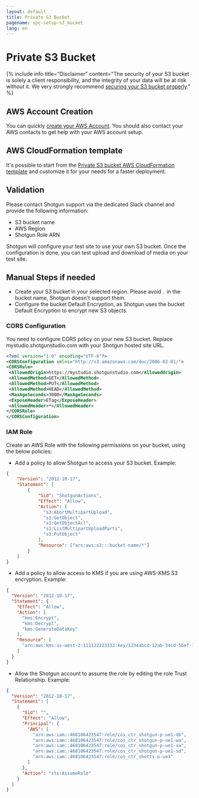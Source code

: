 ```yaml
---
layout: default
title: Private S3 Bucket
pagename: spc-setup-s3_bucket
lang: en
---
```


# Private S3 Bucket

{% include info title="Disclaimer" content="The security of your S3 bucket is solely a client responsibility, and the integrity of your data will be at risk without it. We very strongly recommend [securing your S3 bucket properly](https://aws.amazon.com/premiumsupport/knowledge-center/secure-s3-resources/)." %}

## AWS Account Creation

You can quickly [create your AWS Account](https://aws.amazon.com/premiumsupport/knowledge-center/create-and-activate-aws-account/).
You should also contact your AWS contacts to get help with your AWS account setup.

## AWS CloudFormation template

It's possible to start from the [Private S3 bucket AWS CloudFormation template](https://sg-shotgunsoftware.s3-us-west-2.amazonaws.com/tier1/cloudformation_templates/sg-private-s3-bucket.yml) and customize it for your needs for a faster deployment.

## Validation

Please contact Shotgun support via the dedicated Slack channel and provide the following information:
  * S3 bucket name
  * AWS Region
  * Shotgun Role ARN

Shotgun will configure your test site to use your own S3 bucket. 
Once the configuration is done, you can test upload and download of media on your test site.

## Manual Steps if needed

* Create your S3 bucket in your selected region. Please avoid `.` in the bucket name, Shotgun doesn't support them.
* Configure the bucket Default Encryption, as Shotgun uses the bucket Default Encryption to encrypt new S3 objects.

### CORS Configuration

You need to configure CORS policy on your new S3 bucket. Replace mystudio.shotgunstudio.com with your Shotgun hosted site URL.

```xml
<?xml version="1.0" encoding="UTF-8"?>
<CORSConfiguration xmlns="http://s3.amazonaws.com/doc/2006-03-01/">
<CORSRule>
 <AllowedOrigin>https://mystudio.shotgunstudio.com</AllowedOrigin>
 <AllowedMethod>GET</AllowedMethod>
 <AllowedMethod>PUT</AllowedMethod>
 <AllowedMethod>HEAD</AllowedMethod>
 <MaxAgeSeconds>3000</MaxAgeSeconds>
 <ExposeHeader>ETag</ExposeHeader>
 <AllowedHeader>*</AllowedHeader>
</CORSRule>
</CORSConfiguration>
```

### IAM Role

Create an AWS Role with the following permissions on your bucket, using the below policies:

* Add a policy to allow Shotgun to access your S3 bucket. Example:

```json
{
    "Version": "2012-10-17",
    "Statement": [
        {
            "Sid": "ShotgunActions",
            "Effect": "Allow",
            "Action": [
              "s3:AbortMultipartUpload",
              "s3:GetObject",
              "s3:GetObjectAcl",
              "s3:ListMultipartUploadParts",
              "s3:PutObject"
            ],
            "Resource": ["arn:aws:s3:::bucket-name/*"]
        }
    ]
}
```

* Add a policy to allow access to KMS if you are using AWS-KMS S3 encryption. Example:

```json
{
  "Version": "2012-10-17",
  "Statement": {
    "Effect": "Allow",
    "Action": [
      "kms:Encrypt",
      "kms:Decrypt",
      "kms:GenerateDataKey"
    ],
    "Resource": [
      "arn:aws:kms:us-west-2:111122223333:key/1234abcd-12ab-34cd-56ef-1234567890ab"
    ]
  }
}
```

* Allow the Shotgun account to assume the role by editing the role Trust Relationship. Example:

```json
{
  "Version": "2012-10-17",
  "Statement": [
    {
      "Sid": "",
      "Effect": "Allow",
      "Principal": {
        "AWS": [
          "arn:aws:iam::468106423547:role/cos_ctr_shotgun-p-ue1-db",
          "arn:aws:iam::468106423547:role/cos_ctr_shotgun-p-ue1-wa",
          "arn:aws:iam::468106423547:role/cos_ctr_shotgun-p-ue1-sa",
          "arn:aws:iam::468106423547:role/cos_ctr_shotgun-p-ue1-sd",
          "arn:aws:iam::468106423547:role/cos_ctr_shotts-p-ue1"
        ]
      },
      "Action": "sts:AssumeRole"
    }
  ]
}
```


